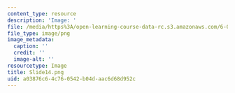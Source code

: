 ```yaml
---
content_type: resource
description: 'Image: '
file: /media/https%3A/open-learning-course-data-rc.s3.amazonaws.com/6-004-computation-structures-spring-2017/a03876c64c760542b04daac6d68d952c_Slide14.png
file_type: image/png
image_metadata:
  caption: ''
  credit: ''
  image-alt: ''
resourcetype: Image
title: Slide14.png
uid: a03876c6-4c76-0542-b04d-aac6d68d952c
---
```

